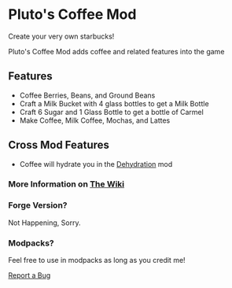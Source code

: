 # Pluto's Coffee Mod



Create your very own starbucks!

Pluto's Coffee Mod adds coffee and related features into the game



## Features



- Coffee Berries, Beans, and Ground Beans
- Craft a Milk Bucket with 4 glass bottles to get a Milk Bottle
- Craft 6 Sugar and 1 Glass Bottle to get a bottle of Carmel
- Make Coffee, Milk Coffee, Mochas, and Lattes

## Cross Mod Features
- Coffee will hydrate you in the [Dehydration](https://www.curseforge.com/minecraft/mc-mods/dehydration) mod

### More Information on [The Wiki](https://github.com/pluto7073/PlutosCoffeeMod-Fabric/wiki)


### Forge Version?
Not Happening, Sorry.


### Modpacks?
Feel free to use in modpacks as long as you credit me!

[Report a Bug](https://github.com/pluto7073/PlutosCoffeeMod-Fabric/issues)
